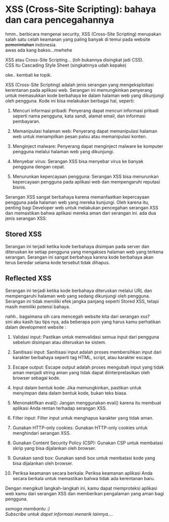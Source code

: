# XSS  (Cross-Site Scripting): bahaya dan cara pencegahannya

hmm.. berbicara mengenai security, XSS (Cross-Site Scripting) merupakan salah satu celah keamanan yang paling banyak di temui pada website <s>pemerintahan</s> indonesia.  
awas ada kang bakso...mwhehe

XSS atau Cross-Site Scripting... (loh bukannya disingkat jadi CSS).  
CSS itu Cascading Style Sheet (singkatnnya udah kepake)

oke.. kembali ke topik.

XSS (Cross-Site Scripting) adalah jenis serangan yang mengeksploitasi kerentanan pada aplikasi web. Serangan ini memungkinkan penyerang untuk memasukkan kode berbahaya ke dalam halaman web yang dikunjungi oleh pengguna. Kode ini bisa melakukan berbagai hal, seperti:

1. Mencuri informasi pribadi: Penyerang dapat mencuri informasi pribadi seperti nama pengguna, kata sandi, alamat email, dan informasi pembayaran.
    
2. Memanipulasi halaman web: Penyerang dapat memanipulasi halaman web untuk menampilkan pesan palsu atau memanipulasi konten.
    
3. Menginject malware: Penyerang dapat menginject malware ke komputer pengguna melalui halaman web yang dikunjungi.
    
4. Menyebar virus: Serangan XSS bisa menyebar virus ke banyak pengguna dengan cepat.
    
5. Menurunkan kepercayaan pengguna: Serangan XSS bisa menurunkan kepercayaan pengguna pada aplikasi web dan mempengaruhi reputasi bisnis.
    

Serangan XSS sangat berbahaya karena memanfaatkan kepercayaan pengguna pada halaman web yang mereka kunjungi. Oleh karena itu, penting bagi Developer web untuk melakukan pencegahan serangan XSS dan memastikan bahwa aplikasi mereka aman dari serangan ini. ada dua jenis serangan XSS:

## Stored XSS

Serangan ini terjadi ketika kode berbahaya disimpan pada server dan diteruskan ke setiap pengguna yang mengakses halaman web yang terkena serangan. Serangan ini sangat berbahaya karena kode berbahaya akan terus beredar selama kode tersebut tidak dihapus.

## Reflected XSS

Serangan ini terjadi ketika kode berbahaya diteruskan melalui URL dan mempengaruhi halaman web yang sedang dikunjungi oleh pengguna. Serangan ini tidak memiliki efek jangka panjang seperti Stored XSS, tetapi masih memiliki potensi bahaya.

nahh.. bagaimana sih cara mencegah website kita dari serangan xss?  
sini aku kasih tau tips nya, ada beberapa poin yang harus kamu perhatikan dalam development website :

1. Validasi input: Pastikan untuk memvalidasi semua input dari pengguna sebelum disimpan atau diteruskan ke sistem.
    
2. Sanitisasi input: Sanitisasi input adalah proses membersihkan input dari karakter berbahaya seperti tag HTML, script, atau karakter escape.
    
3. Escape output: Escape output adalah proses mengubah input yang tidak aman menjadi string aman yang tidak dapat diinterpretasikan oleh browser sebagai kode.
    
4. Input dalam bentuk kode: Jika memungkinkan, pastikan untuk menyimpan data dalam bentuk kode, bukan teks biasa.
    
5. Menonaktifkan eval(): Jangan menggunakan eval() karena itu membuat aplikasi Anda rentan terhadap serangan XSS.
    
6. Filter input: Filter input untuk menghapus karakter yang tidak aman.
    
7. Gunakan HTTP-only cookies: Gunakan HTTP-only cookies untuk menghindari serangan XSS.
    
8. Gunakan Content Security Policy (CSP): Gunakan CSP untuk membatasi skrip yang bisa dijalankan oleh browser.
    
9. Gunakan sandi box: Gunakan sandi box untuk membatasi kode yang bisa dijalankan oleh browser.
    
10. Periksa keamanan secara berkala: Periksa keamanan aplikasi Anda secara berkala untuk memastikan bahwa tidak ada kerentanan baru.
    

Dengan mengikuti langkah-langkah ini, kamu dapat memproteksi aplikasi web kamu dari serangan XSS dan memberikan pengalaman yang aman bagi pengguna.

*semoga membantu :)*  
*Subscribe untuk dapet informasi menarik lainnya....*